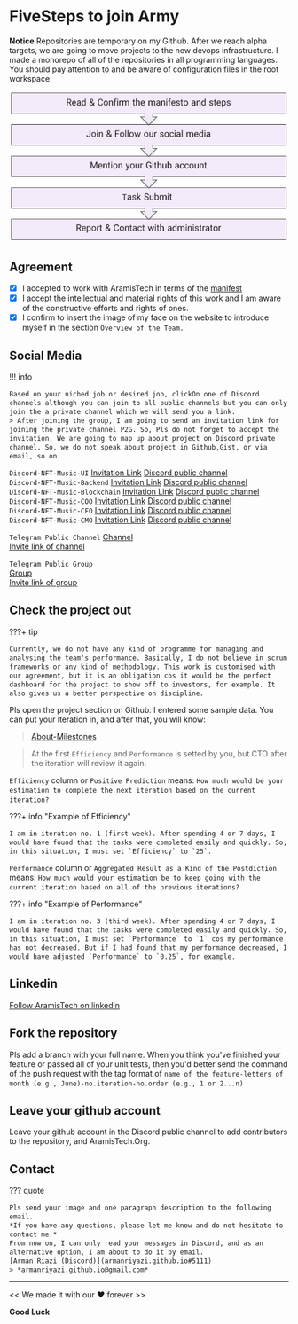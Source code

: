 # FiveSteps to join Army

**Notice** 
Repositories are temporary on my Github. After we reach alpha targets, we are going to move projects to the new devops infrastructure.
I made a monorepo of all of the repositories in all programming languages. You should pay attention to and be aware of configuration files in the root workspace.

![FiveSteps to join Army](../assets/five-step.JPG)

## Agreement

- [x] I accepted to work with AramisTech in terms of the [manifest](https://aramis-tech.github.io/manifesto/manifesto_for_employment)
- [x] I accept the intellectual and material rights of this work and I am aware of the constructive efforts and rights of ones. 
- [x] I confirm to insert the image of my face on the website to introduce myself in the section `Overview of the Team.`

## Social Media

!!! info

    Based on your niched job or desired job, clickOn one of Discord channels although you can join to all public channels but you can only join the a private channel which we will send you a link.
    > After joining the group, I am going to send an invitation link for joining the private channel P2G. So, Pls do not forget to accept the invitation. We are going to map up about project on Discord private channel. So, we do not speak about project in Github,Gist, or via email, so on.

`Discord-NFT-Music-UI`
  [Invitation Link](https://discord.gg/4pj3UddZ)
  [Discord public channel](https://discordapp.com/channels/1119077618835259462/1119077928706244648)  
`Discord-NFT-Music-Backend`
  [Invitation Link](https://discord.gg/wdsDpgen)
  [Discord public channel](https://discordapp.com/channels/1119077618835259462/1120402380274540554)  
`Discord-NFT-Music-Blockchain`
  [Invitation Link](https://discord.gg/HnAGEP4C)
  [Discord public channel](https://discordapp.com/channels/1119077618835259462/1120404988473118752)  
`Discord-NFT-Music-COO`
  [Invitation Link](https://discord.gg/eyy6wdfR)
  [Discord public channel](https://discordapp.com/channels/1119077618835259462/1120439694853947603)  
`Discord-NFT-Music-CFO`
  [Invitation Link](https://discord.gg/5EQfbXuA)
  [Discord public channel](https://discordapp.com/channels/1119077618835259462/1120443154278125569)  
`Discord-NFT-Music-CMO`
  [Invitation Link](https://discord.gg/fUPYY7Z5)
  [Discord public channel](https://discordapp.com/channels/1119077618835259462/1120441029544398988)
  
`Telegram Public Channel`
  [Channel](https://t.me/mfs_nft_music)        
  [Invite link of channel](https://t.me/+bZwYECRJCNBiNmFk)    
    
`Telegram Public Group`    
  [Group](https://t.me/public_mfs_nft_music)        
  [Invite link of group](https://t.me/+3wIB03SJbnMzODhk)  

## Check the project out 

???+ tip

    Currently, we do not have any kind of programme for managing and analysing the team's performance. Basically, I do not believe in scrum frameworks or any kind of methodology. This work is customised with our agreement, but it is an obligation cos it would be the perfect dashboard for the project to show off to investors, for example. It also gives us a better perspective on discipline.

Pls open the project section on Github. I entered some sample data. You can put your iteration in, and after that, you will know:

> [About-Milestones](https://docs.github.com/en/issues/using-labels-and-milestones-to-track-work/about-milestones)

> At the first `Efficiency` and `Performance` is setted by you, but CTO after the iteration will review it again.

`Efficiency` column or `Positive Prediction` means:
`How much would be your estimation to complete the next iteration based on the current iteration?`

???+ info "Example of Efficiency"

    I am in iteration no. 1 (first week). After spending 4 or 7 days, I would have found that the tasks were completed easily and quickly. So, in this situation, I must set `Efficiency` to `25`.

`Performance` column or `Aggregated Result as a Kind of the Postdiction` means:
`How much would your estimation be to keep going with the current iteration based on all of the previous iterations?`

???+ info "Example of Performance"

    I am in iteration no. 3 (third week). After spending 4 or 7 days, I would have found that the tasks were completed easily and quickly. So, in this situation, I must set `Performance` to `1` cos my performance has not decreased. But if I had found that my performance decreased, I would have adjusted `Performance` to `0.25`, for example.

## Linkedin
[Follow AramisTech on linkedin](https://linkedin.com/company/aramistech)

## Fork the repository
Pls add a branch with your full name. When you think you've finished your feature or passed all of your unit tests, then you'd better send the command of the push request with the tag format of `name of the feature-letters of month (e.g., June)-no.iteration-no.order (e.g., 1 or 2...n)`

## Leave your github account
Leave your github account in the Discord public channel to add contributors to the repository, and AramisTech.Org.

## Contact

??? quote

    Pls send your image and one paragraph description to the following email.
    *If you have any questions, please let me know and do not hesitate to contact me.*
    From now on, I can only read your messages in Discord, and as an alternative option, I am about to do it by email.
    [Arman Riazi (Discord)](armanriyazi.github.io#5111)
    > *armanriyazi.github.io@gmail.com*

---

<< We made it with our ❤️ forever >>

**Good Luck**
